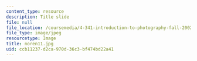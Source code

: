 ```yaml
---
content_type: resource
description: Title slide
file: null
file_location: /coursemedia/4-341-introduction-to-photography-fall-2002/ccb11237d2ca970d36c3bf474bd22a41_noren11.jpg
file_type: image/jpeg
resourcetype: Image
title: noren11.jpg
uid: ccb11237-d2ca-970d-36c3-bf474bd22a41
---
```

